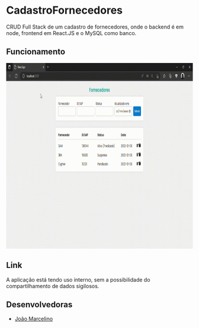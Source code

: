 # CadastroFornecedores
CRUD Full Stack de um cadastro de fornecedores, onde o backend é em node, frontend em React.JS e o MySQL como banco.

## Funcionamento
<p align="center">
  <img width="600" height="500" src="frontend/src/assets/crudRecorded.gif">
</p>

## Link
A aplicação está tendo uso interno, sem a possibilidade do compartilhamento de dados sigilosos.

## Desenvolvedoras
- [João Marcelino](https://github.com/marcelinx)
